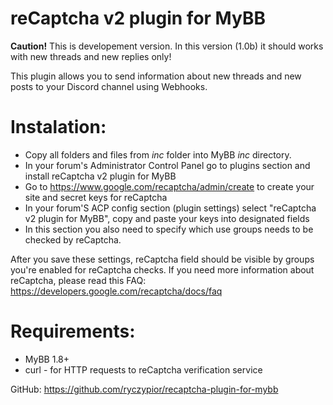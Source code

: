 reCaptcha v2 plugin for MyBB
============================

**Caution!** This is developement version. In this version (1.0b) it should works with new threads and new replies only!

This plugin allows you to send information about new threads and new posts to your Discord channel using Webhooks.

Instalation:
============

* Copy all folders and files from *inc* folder into MyBB *inc* directory.
* In your forum's Administrator Control Panel go to plugins section and install reCaptcha v2 plugin for MyBB
* Go to https://www.google.com/recaptcha/admin/create to create your site and secret keys for reCaptcha
* In your forum'S ACP config section (plugin settings) select "reCaptcha v2 plugin for MyBB", copy and paste your keys into designated fields
* In this section you also need to specify which use groups needs to be checked by reCaptcha.

After you save these settings, reCaptcha field should be visible by groups you're enabled for reCaptcha checks. If you need more information about reCaptcha, please read this FAQ: https://developers.google.com/recaptcha/docs/faq 

Requirements:
=============

* MyBB 1.8+
* curl - for HTTP requests to reCaptcha verification service

GitHub: https://github.com/ryczypior/recaptcha-plugin-for-mybb
